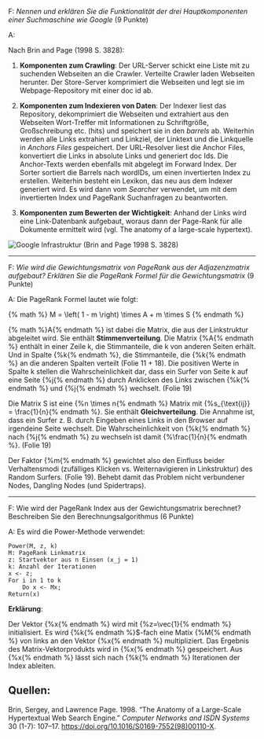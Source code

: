 F: *Nennen und erklären Sie die Funktionalität der drei Hauptkomponenten
einer Suchmaschine wie Google* (9 Punkte)

A:

Nach Brin and Page (1998 S. 3828):

1.  **Komponenten zum Crawling**: Der URL-Server schickt eine Liste mit
    zu suchenden Webseiten an die Crawler. Verteilte Crawler laden
    Webseiten herunter. Der Store-Server komprimiert die Webseiten und
    legt sie im Webpage-Repository mit einer doc id ab.

2.  **Komponenten zum Indexieren von Daten**: Der Indexer liest das
    Repository, dekomprimiert die Webseiten und extrahiert aus den
    Webseiten Wort-Treffer mit Informationen zu Schriftgröße,
    Großschreibung etc. (hits) und speichert sie in den *barrels* ab.
    Weiterhin werden alle Links extrahiert und Linkziel, der Linktext
    und die Linkquelle in *Anchors Files* gespeichert. Der URL-Resolver
    liest die Anchor Files, konvertiert die Links in absolute Links und
    generiert doc Ids. Die Anchor-Texts werden ebenfalls mit abgelegt im
    Forward Index. Der Sorter sortiert die Barrels nach wordIDs, um
    einen invertierten Index zu erstellen. Weiterhin besteht ein
    Lexikon, das neu aus dem Indexer generiert wird. Es wird dann vom
    *Searcher* verwendet, um mit dem invertierten Index und PageRank
    Suchanfragen zu beantworten.

3.  **Komponenten zum Bewerten der Wichtigkeit**: Anhand der Links wird
    eine Link-Datenbank aufgebaut, woraus dann der Page-Rank für alle
    Dokumente ermittelt wird (vgl. The anatomy of a large-scale
    hypertext).

![Google Infrastruktur (Brin and Page 1998 S.
3828)](../../.gitbook/assets/google_infrastructure.jpg)

------------------------------------------------------------------------

F: *Wie wird die Gewichtungsmatrix von PageRank aus der Adjazenzmatrix
aufgebaut? Erklären Sie die PageRank Formel für die Gewichtungsmatrix*
(9 Punkte)

A: Die PageRank Formel lautet wie folgt:

{% math %} M = \left( 1 - m \right) \times A + m \times S {% endmath %}

{% math %}A{% endmath %} ist dabei die Matrix, die aus der Linkstruktur
abgeleitet wird. Sie enthält **Stimmenverteilung**. Die Matrix {%A{%
endmath %} enthält in einer Zeile k, die Stimmanteile, die k von anderen
Seiten erhält. Und in Spalte {%k{% endmath %}, die Stimmanteile, die
{%k{% endmath %} an die anderen Spalten verteilt (Folie 11 + 18). Die
positiven Werte in Spalte k stellen die Wahrscheinlichkeit dar, dass ein
Surfer von Seite k auf eine Seite {%j{% endmath %} durch Anklicken des
Links zwischen {%k{% endmath %} und {%j{% endmath %} wechselt. (Folie
19)

Die Matrix S ist eine {%n \times n{% endmath %} Matrix mit
{%s\_{\text{ij}} = \\frac{1}{n}{% endmath %}. Sie enthält
**Gleichverteilung**. Die Annahme ist, dass ein Surfer z. B. durch
Eingeben eines Links in den Browser auf irgendeine Seite wechselt. Die
Wahrscheinlichkeit von {%k{% endmath %} nach {%j{% endmath %} zu
wechseln ist damit {%\\frac{1}{n}{% endmath %}. (Folie 19)

Der Faktor {%m{% endmath %} gewichtet also den Einfluss beider
Verhaltensmodi (zufälliges Klicken vs. Weiternavigieren in Linkstruktur)
des Random Surfers. (Folie 19). Behebt damit das Problem nicht
verbundener Nodes, Dangling Nodes (und Spidertraps).

------------------------------------------------------------------------

F: Wie wird der PageRank Index aus der Gewichtungsmatrix berechnet?
Beschreiben Sie den Berechnungsalgorithmus (6 Punkte)

A: Es wird die Power-Methode verwendet:

    Power(M, z, k)
    M: PageRank Linkmatrix
    z: Startvektor aus n Einsen (x_j = 1)
    k: Anzahl der Iterationen
    x <- z;
    For i in 1 to k
        Do x <- Mx;
    Return(x)

**Erklärung**:

Der Vektor {%x{% endmath %} wird mit {%z=\\vec{1}{% endmath %}
initialisiert. Es wird {%k{% endmath %}\$-fach eine Matix {%M{% endmath
%} von links an den Vektor {%x{% endmath %} multipliziert. Das Ergebnis
des Matrix-Vektorprodukts wird in {%x{% endmath %} gespeichert. Aus
{%x{% endmath %} lässt sich nach {%k{% endmath %} Iterationen der Index
ableiten.

Quellen:
--------

Brin, Sergey, and Lawrence Page. 1998. “The Anatomy of a Large-Scale
Hypertextual Web Search Engine.” *Computer Networks and ISDN Systems* 30
(1-7): 107–17. <https://doi.org/10.1016/S0169-7552(98)00110-X>.
